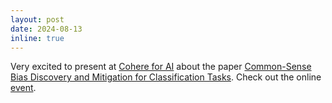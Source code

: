 ```yaml
---
layout: post
date: 2024-08-13
inline: true
---
```


Very excited to present at [Cohere for AI](https://cohere.com/) about the paper [Common-Sense Bias Discovery and Mitigation for Classification Tasks](https://arxiv.org/pdf/2401.13213). Check out the online [event](https://cohere.com/events/c4ai-Miao-Zhang-2024). 
